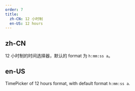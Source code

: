 ```yaml
---
order: 7
title:
  zh-CN: 12 小时制
  en-US: 12 hours
---
```


## zh-CN

12 小时制的时间选择器，默认的 format 为 `h:mm:ss a`。

## en-US

TimePicker of 12 hours format, with default format `h:mm:ss a`.

